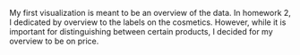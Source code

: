 My first visualization is meant to be an overview of the data. In homework 2, I dedicated by overview to the labels on the cosmetics. However, while it is important for distinguishing between certain products, I decided for my overview to be on price.
